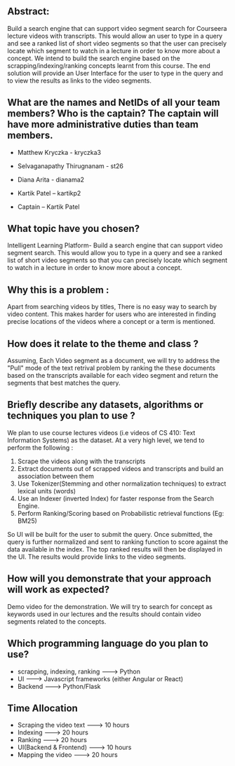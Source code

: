 ## Abstract:

Build a search engine that can support video segment search for Courseera lecture videos with transcripts. This would allow an user to type in a query
and see a ranked list of short video segments so that the user can precisely locate which segment to watch in a lecture in order to
know more about a concept. We intend to build the search engine based on the scrapping/indexing/ranking concepts learnt from this course.
The end solution will provide an User Interface for the user to type in the query and to view the results as links to the video
segments.

## What are the names and NetIDs of all your team members? Who is the captain? The captain will have more administrative duties than team members.

- Matthew Kryczka - kryczka3
- Selvaganapathy Thirugnanam - st26
- Diana Arita - dianama2
- Kartik Patel – kartikp2

- Captain – Kartik Patel


## What topic have you chosen?
Intelligent Learning Platform- Build a search engine that can support video segment search. This would allow you to type in a query and see a ranked list of short
video segments so that you can precisely locate which segment to watch in a lecture in order to know more about a concept. 

## Why this is a problem :
Apart from searching videos by titles, There is no easy way to search by video content. This makes harder for users who are
interested in finding precise locations of the videos where a concept or a term is mentioned.

## How does it relate to the theme and class ?
Assuming, Each Video segment as a document, we will try to address the "Pull" mode of the text retrival problem by ranking the
these documents based on the transcripts available for each video segment and return the segments that best matches the query.



## Briefly describe any datasets, algorithms or techniques you plan to use ?

We plan to use course lectures videos (i.e videos of CS 410: Text Information Systems) as the dataset. At a very high level, we tend
to perform the following :
1. Scrape the videos along with the transcripts
2. Extract documents out of scrapped videos and transcripts and build an association between them
3. Use Tokenizer(Stemming and other normalization techniques) to extract lexical units (words)
4. Use an Indexer (inverted Index) for faster response from the Search Engine.
5. Perform Ranking/Scoring based on Probabilistic retrieval functions (Eg: BM25)


So UI will be built for the user to submit the query. Once submitted, the query is further normalized and
sent to ranking function to score against the data available in the index. The top ranked results will then be displayed
in the UI. The results would provide links to the video segments.


## How will you demonstrate that your approach will work as expected?

Demo video for the demonstration. We will try to search for concept as keywords used in our lectures and the results should contain
video segments related to the concepts.

## Which programming language do you plan to use?

- scrapping, indexing, ranking  ---> Python
- UI                            ---> Javascript frameworks (either Angular or React)
- Backend                       ---> Python/Flask

## Time Allocation

- Scraping the video text	---> 10 hours
- Indexing	              ---> 20 hours
- Ranking                	---> 20 hours
- UI(Backend & Frontend)	---> 10 hours
- Mapping the video 	    ---> 20 hours

